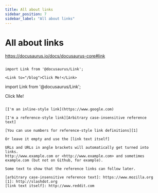 ```yaml
---
title: All about links
sidebar_position: 7
sidebar_label: "All about links"
---
```


# All about links

https://docusaurus.io/docs/docusaurus-core#link

```

import Link from '@docusaurus/Link';

<Link to="/blog">Click Me!</Link>

```

import Link from '@docusaurus/Link';

<Link to="/blog">Click Me!</Link>


```

[I'm an inline-style link](https://www.google.com)

[I'm a reference-style link][Arbitrary case-insensitive reference text]

[You can use numbers for reference-style link definitions][1]

Or leave it empty and use the [link text itself]

URLs and URLs in angle brackets will automatically get turned into links. 
http://www.example.com or <http://www.example.com> and sometimes 
example.com (but not on Github, for example).

Some text to show that the reference links can follow later.

[arbitrary case-insensitive reference text]: https://www.mozilla.org
[1]: http://slashdot.org
[link text itself]: http://www.reddit.com

```